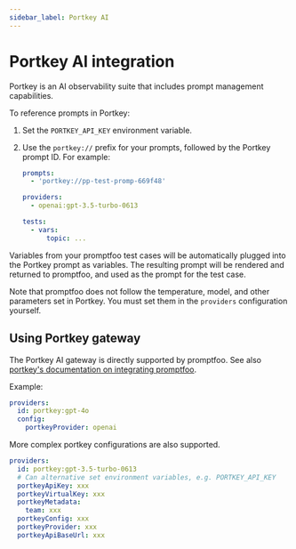 ```yaml
---
sidebar_label: Portkey AI
---
```


# Portkey AI integration

Portkey is an AI observability suite that includes prompt management capabilities.

To reference prompts in Portkey:

1. Set the `PORTKEY_API_KEY` environment variable.

2. Use the `portkey://` prefix for your prompts, followed by the Portkey prompt ID. For example:

   ```yaml
   prompts:
     - 'portkey://pp-test-promp-669f48'

   providers:
     - openai:gpt-3.5-turbo-0613

   tests:
     - vars:
         topic: ...
   ```

Variables from your promptfoo test cases will be automatically plugged into the Portkey prompt as variables. The resulting prompt will be rendered and returned to promptfoo, and used as the prompt for the test case.

Note that promptfoo does not follow the temperature, model, and other parameters set in Portkey. You must set them in the `providers` configuration yourself.

## Using Portkey gateway

The Portkey AI gateway is directly supported by promptfoo. See also [portkey's documentation on integrating promptfoo](https://portkey.ai/docs/welcome/integration-guides/promptfoo).

Example:

```yaml
providers:
  id: portkey:gpt-4o
  config:
    portkeyProvider: openai
```

More complex portkey configurations are also supported.

```yaml
providers:
  id: portkey:gpt-3.5-turbo-0613
  # Can alternative set environment variables, e.g. PORTKEY_API_KEY
  portkeyApiKey: xxx
  portkeyVirtualKey: xxx
  portkeyMetadata:
    team: xxx
  portkeyConfig: xxx
  portkeyProvider: xxx
  portkeyApiBaseUrl: xxx
```
